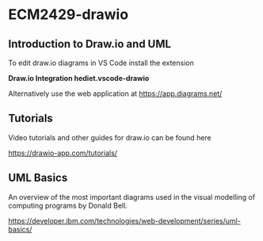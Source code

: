 # ECM2429-drawio

## Introduction to Draw.io and UML

To edit draw.io diagrams in VS Code install the extension

**Draw.io Integration hediet.vscode-drawio**

Alternatively use the web application at <https://app.diagrams.net/>

## Tutorials

Video tutorials and other guides for draw.io can be found here

<https://drawio-app.com/tutorials/>

## UML Basics

An overview of the most important diagrams used in the visual modelling of computing programs by Donald Bell.

<https://developer.ibm.com/technologies/web-development/series/uml-basics/>
